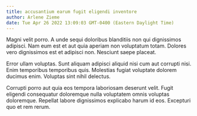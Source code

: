 ```yaml
---
title: accusantium earum fugit eligendi inventore
author: Arlene Zieme
date: Tue Apr 26 2022 13:09:03 GMT-0400 (Eastern Daylight Time)
---
```

Magni velit porro. A unde sequi doloribus blanditiis non qui dignissimos adipisci. Nam eum est et aut quia aperiam non voluptatum totam. Dolores vero dignissimos est et adipisci non. Nesciunt saepe placeat.

 Error ullam voluptas. Sunt aliquam adipisci aliquid nisi cum aut corrupti nisi. Enim temporibus temporibus quis. Molestias fugiat voluptate dolorem ducimus enim. Voluptas sint nihil delectus.

 Corrupti porro aut quia eos tempora laboriosam deserunt velit. Fugit eligendi consequatur doloremque nulla voluptatem omnis voluptas doloremque. Repellat labore dignissimos explicabo harum id eos. Excepturi quo et rem rerum.